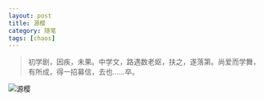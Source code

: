 ```yaml
---
layout: post
title: 源樱
category: 随笔
tags: [chaos]
---
```

> 初学剧，因疾，未果。中学文，路遇数老妪，扶之，遂落第。尚爱而学舞，有所成，得一招募信，去也……卒。
  

![源樱](https://timgsa.baidu.com/timg?image&quality=80&size=b9999_10000&sec=1544950649309&di=893a074d2701e070bdaaed81d45da2bd&imgtype=0&src=http%3A%2F%2F07imgmini.eastday.com%2Fmobile%2F20181027%2F20181027005446_d41d8cd98f00b204e9800998ecf8427e_3.jpeg)
